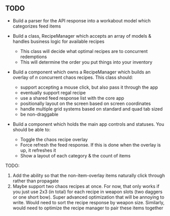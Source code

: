 ## TODO

- Build a parser for the API response into a workabout model which categorizes feed items
- Build a class, RecipeManager which accepts an array of models & handles business logic for available recipes
  - This class will decide what optimal recipes are to concurrent redemptions
  - This will determine the order you put things into your inventory
- Build a component which owns a RecipeManager which builds an overlay of _n_ concurrent chaos recipes. This class should:

  - support accepting a mouse click, but also pass it through the app
  - eventually support regal recipe
  - use a shared feed response list with the core app
  - positionally layout on the screen based on screen coordinates
  - handle multiple grid systems based on standard and quad tab sized
  - be non-draggable

- Build a component which holds the main app controls and statuses. You should be able to:
  - Toggle the chaos recipe overlay
  - Force refresh the feed response. If this is done when the overlay is up, it refreshes it
  - Show a layout of each category & the count of items

TODO:

1. Add the ability so that the non-item-overlay items naturally click through rather than propagate
2. Maybe support two chaos recipes at once. For now, that only works if you just use 2x3 (in total) for each recipe in weapon slots (two daggers or one short bow). Super advanced optimization that will be annoying to write. Would need to sort the recipe response by weapon size. Similarly, would need to optimize the recipe manager to pair these items together
